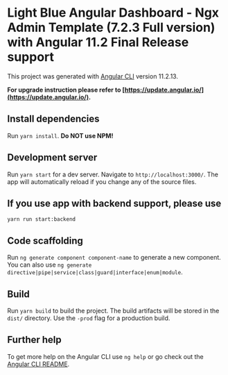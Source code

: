 # Light Blue Angular Dashboard - Ngx Admin Template (7.2.3 Full version) with Angular 11.2 Final Release support

This project was generated with [Angular CLI](https://github.com/angular/angular-cli) version 11.2.13.

**For upgrade instruction please refer to [https://update.angular.io/](https://update.angular.io/).**

## Install dependencies

Run `yarn install`.
**Do NOT use NPM!**

## Development server

Run `yarn start` for a dev server. Navigate to `http://localhost:3000/`. The app will automatically reload if you change any of the source files.

## If you use app with backend support, please use
```
yarn run start:backend
```

## Code scaffolding

Run `ng generate component component-name` to generate a new component. You can also use `ng generate directive|pipe|service|class|guard|interface|enum|module`.

## Build

Run `yarn build` to build the project. The build artifacts will be stored in the `dist/` directory. Use the `-prod` flag for a production build.

## Further help

To get more help on the Angular CLI use `ng help` or go check out the [Angular CLI README](https://github.com/angular/angular-cli/blob/master/README.md).
